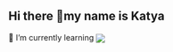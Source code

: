 ## Hi there 👋my name is Katya
🌱 I’m currently learning 
<img align="center" 
src="https://github-readme-stats.vercel.app/api/<CARD_TYPE>/?username=<Katyasog>&theme=<THEME_NAME>" />
<!--
**Katyasog/Katyasog** is a ✨ _special_ ✨ repository because its `README.md` (this file) appears on your GitHub profile.

Here are some ideas to get you started:

- 🔭 I’m currently working on ...
- 🌱 I’m currently learning ...
- 👯 I’m looking to collaborate on ...
- 🤔 I’m looking for help with ...
- 💬 Ask me about ...
- 📫 How to reach me: ...
- 😄 Pronouns: ...
- ⚡ Fun fact: ...
-->

